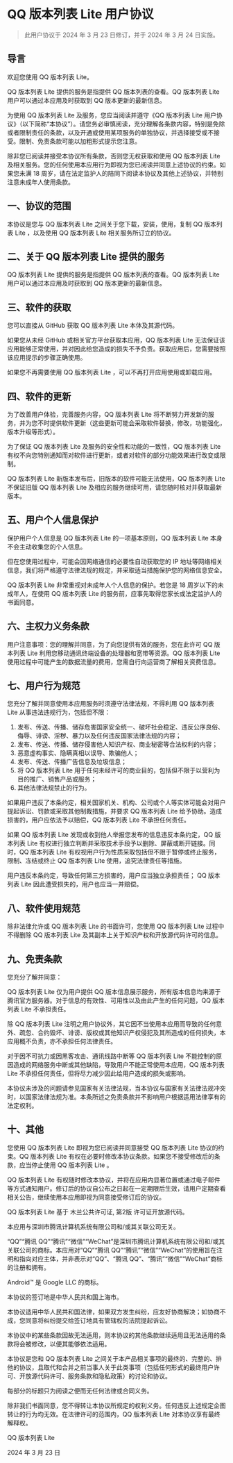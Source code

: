 # QQ 版本列表 Lite 用户协议

> 此用户协议于 2024 年 3 月 23 日修订，并于 2024 年 3 月 24 日实施。

## 导言

欢迎您使用 QQ 版本列表 Lite。

QQ 版本列表 Lite 提供的服务是指提供 QQ 版本列表的查看。QQ 版本列表 Lite 用户可以通过本应用及时获取到 QQ 版本更新的最新信息。

为使用 QQ 版本列表 Lite 及服务，您应当阅读并遵守《QQ 版本列表 Lite 用户协议》（以下简称“本协议”）。请您务必审慎阅读，充分理解各条款内容，特别是免除或者限制责任的条款，以及开通或使用某项服务的单独协议，并选择接受或不接受。限制、免责条款可能以加粗形式提示您注意。

除非您已阅读并接受本协议所有条款，否则您无权获取和使用 QQ 版本列表 Lite 及相关服务。您的任何使用本应用行为即视为您已阅读并同意上述协议的约束。如果您未满 18 周岁，请在法定监护人的陪同下阅读本协议及其他上述协议，并特别注意未成年人使用条款。

## 一、协议的范围

本协议是您与 QQ 版本列表 Lite 之间关于您下载，安装，使用，复制 QQ 版本列表 Lite ，以及使用 QQ 版本列表 Lite 相关服务所订立的协议。

## 二、关于 QQ 版本列表 Lite 提供的服务

QQ 版本列表 Lite 提供的服务是指提供 QQ 版本列表的查看。QQ 版本列表 Lite 用户可以通过本应用及时获取到 QQ 版本更新的最新信息。

## 三、软件的获取

您可以直接从 GitHub 获取 QQ 版本列表 Lite 本体及其源代码。

如果您从未经 GitHub 或相关官方平台获取本应用，QQ 版本列表 Lite 无法保证该应用能够正常使用，并对因此给您造成的损失不予负责。获取应用后，您需要按照该应用提示的步骤正确使用。

如果您不再需要使用 QQ 版本列表 Lite ，可以不再打开应用使用或卸载应用。

## 四、软件的更新

为了改善用户体验，完善服务内容，QQ 版本列表 Lite 将不断努力开发新的服务，并为您不时提供软件更新（这些更新可能会采取软件替换，修改，功能强化，版本升级等形式）。

为了保证 QQ 版本列表 Lite 及服务的安全性和功能的一致性，QQ 版本列表 Lite 有权不向您特别通知而对软件进行更新，或者对软件的部分功能效果进行改变或限制。

QQ 版本列表 Lite 新版本发布后，旧版本的软件可能无法使用，QQ 版本列表 Lite 不保证旧版 QQ 版本列表 Lite 及相应的服务继续可用，请您随时核对并获取最新版本。

## 五、用户个人信息保护

保护用户个人信息是 QQ 版本列表 Lite 的一项基本原则，QQ 版本列表 Lite 本身不会主动收集您的个人信息。

但在您使用过程中，可能会因网络通信的必要性自动获取您的 IP 地址等网络相关信息，我们将严格遵守法律法规的规定，并采取适当措施保护您的网络信息安全。

QQ 版本列表 Lite 非常重视对未成年人个人信息的保护。若您是 18 周岁以下的未成年人，在使用 QQ 版本列表 Lite 的服务前，应事先取得您家长或法定监护人的书面同意。

## 六、主权力义务条款

用户注意事项：您的理解并同意，为了向您提供有效的服务，您在此许可 QQ 版本列表 Lite 利用您移动通讯终端设备的处理器和宽带等资源。QQ 版本列表 Lite 使用过程中可能产生的数据流量的费用，您需自行向运营商了解相关资费信息。

## 七、用户行为规范

您充分了解并同意使用本应用服务时须遵守法律法规，不得利用 QQ 版本列表 Lite 从事违法违规行为，包括但不限：

1. 发布、传送、传播、储存危害国家安全统一、破坏社会稳定、违反公序良俗、侮辱、诽谤、淫秽、暴力以及任何违反国家法律法规的内容；
2. 发布、传送、传播、储存侵害他人知识产权、商业秘密等合法权利的内容；
3. 恶意虚构事实、隐瞒真相以误导、欺骗他人；
4. 发布、传送、传播广告信息及垃圾信息；
5. 将 QQ 版本列表 Lite 用于任何未经许可的商业目的，包括但不限于以营利为目的推广、销售产品或服务；
6. 其他法律法规禁止的行为。

如果用户违反了本条约定，相关国家机关、机构、公司或个人等实体可能会对用户提起诉讼、罚款或采取其他制裁措施，并要求 QQ 版本列表 Lite 给予协助。造成损害的，用户应依法予以赔偿，QQ 版本列表 Lite 不承担任何责任。

如果 QQ 版本列表 Lite 发现或收到他人举报您发布的信息违反本条约定，QQ 版本列表 Lite 有权进行独立判断并采取技术手段予以删除、屏蔽或断开链接。同时，QQ 版本列表 Lite 有权视用户行为性质采取包括但不限于暂停或终止服务，限制、冻结或终止 QQ 版本列表 Lite 使用，追究法律责任等措施。

用户违反本条约定，导致任何第三方损害的，用户应当独立承担责任； QQ 版本列表 Lite 因此遭受损失的，用户也应当一并赔偿。

## 八、软件使用规范

除非法律允许或 QQ 版本列表 Lite 的书面许可，您使用 QQ 版本列表 Lite 过程中不得删除 QQ 版本列表 Lite 及其副本上关于知识产权和开放源代码许可的信息。

## 九、免责条款

您充分了解并同意：

QQ 版本列表 Lite 仅为用户提供 QQ 版本信息展示服务，所有版本信息均来源于腾讯官方服务器。对于信息的有效性、可用性以及由此产生的任何问题，QQ 版本列表 Lite 不承担责任。

除 QQ 版本列表 Lite 注明之用户协议外，其它因不当使用本应用而导致的任何意外、疏忽、合约毁坏、诽谤、版权或其他知识产权侵犯及其所造成的任何损失，本应用概不负责，亦不承担任何法律责任。

对于因不可抗力或因黑客攻击、通讯线路中断等 QQ 版本列表 Lite 不能控制的原因造成的网络服务中断或其他缺陷，导致用户不能正常使用本应用，QQ 版本列表 Lite 不承担任何责任，但将尽力减少因此给用户造成的损失或影响。

本协议未涉及的问题请参见国家有关法律法规，当本协议与国家有关法律法规冲突时，以国家法律法规为准。本条所述之免责条款并不影响用户根据适用法律享有的法定权利。

## 十、其他

您使用 QQ 版本列表 Lite 即视为您已阅读并同意接受 QQ 版本列表 Lite 协议的约束。QQ 版本列表 Lite 有权在必要时修改本协议条款。如果您不接受修改后的条款，应当停止使用 QQ 版本列表 Lite 。

QQ 版本列表 Lite 有权随时修改本协议，并将在应用内显著位置或通过电子邮件等方式通知用户。修订后的协议自公布之日起在一定期限后生效，请用户定期查看相关公告，继续使用本应用即视为同意接受修订后的协议。

QQ 版本列表 Lite 基于 木兰公共许可证, 第2版 许可证开放源代码。

本应用与深圳市腾讯计算机系统有限公司和/或其关联公司无关。

“QQ”“腾讯 QQ”“腾讯”“微信”“WeChat”是深圳市腾讯计算机系统有限公司和/或其关联公司的商标。本应用对“QQ”“腾讯 QQ”“腾讯”“微信”“WeChat”的使用旨在注明和指向对应主体，并非表示对“QQ”、“腾讯 QQ”、“腾讯”“微信”“WeChat”商标的注册和拥有。

Android™ 是 Google LLC 的商标。

本协议的签订地是中华人民共和国上海市。

本协议适用中华人民共和国法律，如果双方发生纠纷，应友好协商解决；如协商不成，您同意将纠纷提交给签订地具有管辖权的法院提起诉讼。

本协议中的某些条款因故无法适用，则本协议的其他条款继续适用且无法适用的条款将会被修改，以便其能够依法适用。

本协议是您和 QQ 版本列表 Lite 之间关于本产品相关事项的最终的、完整的、排他的协议，且取代和合并之前当事人关于此类事项（包括任何形式的最终用户许可、开放源代码许可、服务条款和隐私政策）的讨论和协议。

每部分的标题只为阅读之便而无任何法律或合同义务。

除非我们书面同意，您不得转让本协议所规定的权利义务。任何违反上述规定企图转让的行为均无效。在法律许可的范围内，QQ 版本列表 Lite 对本协议享有最终解释权。

QQ 版本列表 Lite

2024 年 3 月 23 日

